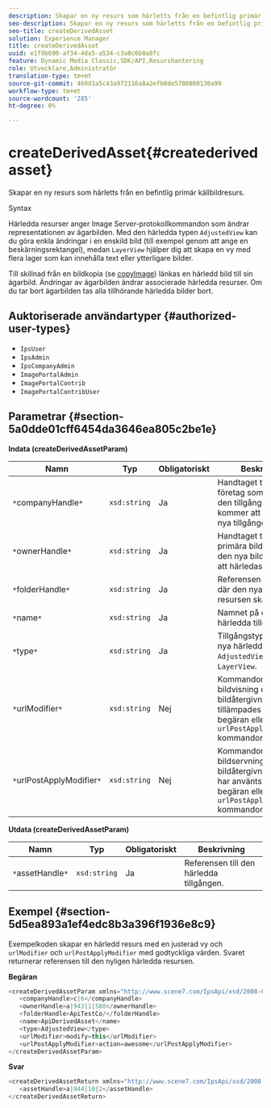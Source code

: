 ```yaml
---
description: Skapar en ny resurs som härletts från en befintlig primär källbildresurs.
seo-description: Skapar en ny resurs som härletts från en befintlig primär källbildresurs.
seo-title: createDerivedAsset
solution: Experience Manager
title: createDerivedAsset
uuid: e1f9b690-af34-4da5-a534-c3a8c6b0a8fc
feature: Dynamic Media Classic,SDK/API,Resurshantering
role: Utvecklare,Administratör
translation-type: tm+mt
source-git-commit: 469d1a5c43a972116a8a2efb0de5708800130a99
workflow-type: tm+mt
source-wordcount: '285'
ht-degree: 0%

---
```



# createDerivedAsset{#createderivedasset}

Skapar en ny resurs som härletts från en befintlig primär källbildresurs.

Syntax

<!--<a id="section_FE43FF204ED644C2AC901AF45982E942"></a>-->

Härledda resurser anger Image Server-protokollkommandon som ändrar representationen av ägarbilden. Med den härledda typen `AdjustedView` kan du göra enkla ändringar i en enskild bild (till exempel genom att ange en beskärningsrektangel), medan `LayerView` hjälper dig att skapa en vy med flera lager som kan innehålla text eller ytterligare bilder.

Till skillnad från en bildkopia (se [copyImage](../../../operations/c-operations-intro/c-methods/r-copy-image.md#reference-0785131e690b4ad08be69172023f35d0)) länkas en härledd bild till sin ägarbild. Ändringar av ägarbilden ändrar associerade härledda resurser. Om du tar bort ägarbilden tas alla tillhörande härledda bilder bort.

## Auktoriserade användartyper {#authorized-user-types}

* `IpsUser`
* `IpsAdmin`
* `IpsCompanyAdmin`
* `ImagePortalAdmin`
* `ImagePortalContrib`
* `ImagePortalContribUser`

## Parametrar {#section-5a0dde01cff6454da3646ea805c2be1e}

**Indata (createDerivedAssetParam)**

| Namn | Typ | Obligatoriskt | Beskrivning |
|---|---|---|---|
| `*`companyHandle`*` | `xsd:string` | Ja | Handtaget till det företag som innehåller den tillgång som du kommer att hämta den nya tillgången från. |
| `*`ownerHandle`*` | `xsd:string` | Ja | Handtaget till den primära bildresurs som den nya bilden kommer att härledas från. |
| `*`folderHandle`*` | `xsd:string` | Ja | Referensen till mappen där den nya härledda resursen ska skapas. |
| `*`name`*` | `xsd:string` | Ja | Namnet på den härledda tillgången. |
| `*`type`*` | `xsd:string` | Ja | Tillgångstypen för den nya härledda tillgången: `AdjustedView` eller `LayerView`. |
| `*`urlModifier`*` | `xsd:string` | Nej | Kommandon för bildvisning eller bildåtergivningsprotokoll tillämpades *före* begäran eller `urlPostApplyModifier` kommandon. |
| `*`urlPostApplyModifier`*` | `xsd:string` | Nej | Kommandon för bildservning eller bildåtergivningsprotokoll har använts *efter* på begäran eller `urlPostApplyModifier` kommandon. |

**Utdata (createDerivedAssetParam)**

| Namn | Typ | Obligatoriskt | Beskrivning |
|---|---|---|---|
| `*`assetHandle`*` | `xsd:string` | Ja | Referensen till den härledda tillgången. |

## Exempel {#section-5d5ea893a1ef4edc8b3a396f1936e8c9}

Exempelkoden skapar en härledd resurs med en justerad vy och `urlModifier` och `urlPostApplyModifier` med godtyckliga värden. Svaret returnerar referensen till den nyligen härledda resursen.

**Begäran**

```java
<createDerivedAssetParam xmlns="http://www.scene7.com/IpsApi/xsd/2008-01-15">
   <companyHandle>c|6</companyHandle>
   <ownerHandle>a|943|1|580</ownerHandle>
   <folderHandle>ApiTestCo/</folderHandle>
   <name>ApiDerivedAsset</name>
   <type>AdjustedView</type>
   <urlModifier>modify=this</urlModifier>
   <urlPostApplyModifier>action=awesome</urlPostApplyModifier>
</createDerivedAssetParam>
```

**Svar**

```java
<createDerivedAssetReturn xmlns="http://www.scene7.com/IpsApi/xsd/2008-01-15">
   <assetHandle>a|944|10|2</assetHandle>
</createDerivedAssetReturn>
```

